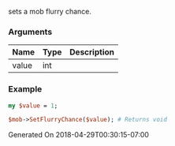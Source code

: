 sets a mob flurry chance.
### Arguments
**Name**|**Type**|**Description**
:---|:---|:---
value|int|

### Example

```perl
my $value = 1;

$mob->SetFlurryChance($value); # Returns void
```


Generated On 2018-04-29T00:30:15-07:00